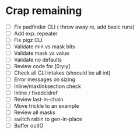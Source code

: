 Crap remaining
==============

- [ ] Fix padfinder CLI ( throw away re, add basic runs)
- [ ] Add exp. repeater
- [ ] Fix pigz CLI 
- [ ] Validate min vs mask bits
- [ ] Validate mask vs value
- [ ] Validate no defaults
- [ ] Review code for [0:y:y]
- [ ] Check all CLI intakes (shoould be all int)
- [ ] Error messages on sizing
- [ ] Inline/maxlinksection check
- [ ] Inline / fixedcidref
- [ ] Review last-in-chain
- [ ] Move trickle to an example
- [ ] Review all masks
- [ ] switch rabin to gen-in-place
- [ ] Buffer outIO
